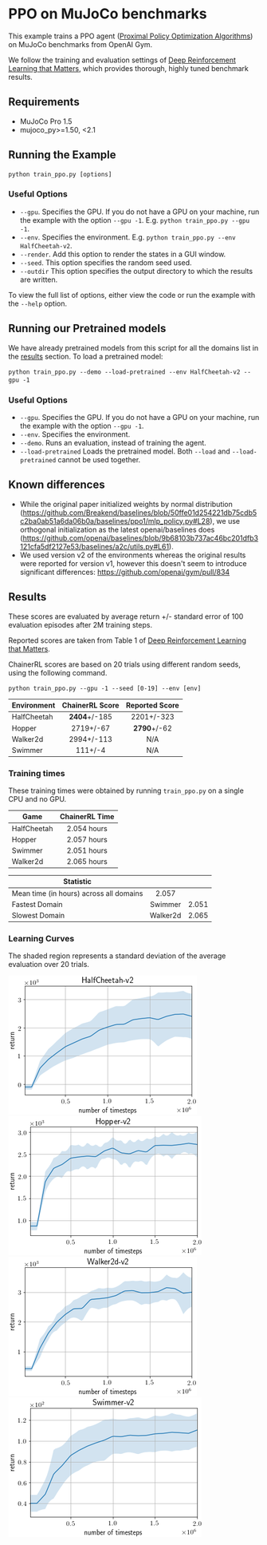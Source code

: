 # PPO on MuJoCo benchmarks

This example trains a PPO agent ([Proximal Policy Optimization Algorithms](http://arxiv.org/abs/1707.06347)) on MuJoCo benchmarks from OpenAI Gym.

We follow the training and evaluation settings of [Deep Reinforcement Learning that Matters](https://arxiv.org/abs/1709.06560), which provides thorough, highly tuned benchmark results.

## Requirements

- MuJoCo Pro 1.5
- mujoco_py>=1.50, <2.1

## Running the Example

```
python train_ppo.py [options]
```

### Useful Options

- `--gpu`. Specifies the GPU. If you do not have a GPU on your machine, run the example with the option `--gpu -1`. E.g. `python train_ppo.py --gpu -1`.
- `--env`. Specifies the environment. E.g. `python train_ppo.py --env HalfCheetah-v2`.
- `--render`. Add this option to render the states in a GUI window.
- `--seed`. This option specifies the random seed used.
- `--outdir` This option specifies the output directory to which the results are written.

To view the full list of options, either view the code or run the example with the `--help` option.

## Running our Pretrained models

We have already pretrained models from this script for all the domains list in the [results](#Results) section. To load a pretrained model:

```
python train_ppo.py --demo --load-pretrained --env HalfCheetah-v2 --gpu -1
```

### Useful Options
- `--gpu`. Specifies the GPU. If you do not have a GPU on your machine, run the example with the option `--gpu -1`.
- `--env`. Specifies the environment. 
- `--demo`. Runs an evaluation, instead of training the agent.
- `--load-pretrained` Loads the pretrained model. Both `--load` and `--load-pretrained` cannot be used together.

## Known differences

- While the original paper initialized weights by normal distribution (https://github.com/Breakend/baselines/blob/50ffe01d254221db75cdb5c2ba0ab51a6da06b0a/baselines/ppo1/mlp_policy.py#L28), we use orthogonal initialization as the latest openai/baselines does (https://github.com/openai/baselines/blob/9b68103b737ac46bc201dfb3121cfa5df2127e53/baselines/a2c/utils.py#L61).
- We used version v2 of the environments whereas the original results were reported for version v1, however this doesn't seem to introduce significant differences: https://github.com/openai/gym/pull/834

## Results

These scores are evaluated by average return +/- standard error of 100 evaluation episodes after 2M training steps.

Reported scores are taken from Table 1 of [Deep Reinforcement Learning that Matters](https://arxiv.org/abs/1709.06560).

ChainerRL scores are based on 20 trials using different random seeds, using the following command.

```
python train_ppo.py --gpu -1 --seed [0-19] --env [env]
```

| Environment | ChainerRL Score | Reported Score |
| ----------- |:---------------:|:--------------:|
| HalfCheetah |  **2404**+/-185 |     2201+/-323 |
| Hopper      |       2719+/-67 |  **2790**+/-62 |
| Walker2d    |      2994+/-113 |            N/A |
| Swimmer     |         111+/-4 |            N/A |


### Training times
These training times were obtained by running `train_ppo.py` on a single CPU and no GPU.


| Game        | ChainerRL Time           |
| ------------- |:-------------:|
| HalfCheetah | 2.054 hours |
| Hopper | 2.057 hours |
| Swimmer | 2.051 hours |
| Walker2d | 2.065 hours |


| Statistic        |            |            |
| ------------- |:-------------:|:-------------:|
| Mean time (in hours) across all domains        |  2.057 |
| Fastest Domain |  Swimmer | 2.051 |
| Slowest Domain |  Walker2d | 2.065 |



### Learning Curves

The shaded region represents a standard deviation of the average evaluation over 20 trials.

![HalfCheetah-v2](assets/HalfCheetah-v2.png)
![Hopper-v2](assets/Hopper-v2.png)
![Walker2d-v2](assets/Walker2d-v2.png)
![Swimmer-v2](assets/Swimmer-v2.png)
